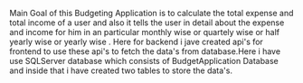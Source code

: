 Main Goal of this Budgeting Application is to calculate the total expense and total income of a user and also it tells the user in detail about the expense and income for him in an particular monthly wise or  quartely wise or half yearly wise or yearly wise . Here for backend i jave created api's for frontend to use these api's to fetch the data's from database.Here i have use SQLServer database which consists of BudgetApplication Database and inside that i have created two tables to store the data's.

